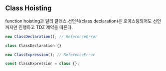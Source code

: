 ## Class Hoisting

function hoisting과 달리 클래스 선언식(class declaration)은 호이스팅되어도 선언까지만 진행하고 TDZ 제약을 따른다.

```javascript
new ClassDeclaration(); // ReferenceError

class ClassDeclaration {}

new ClassExpression(); // ReferenceError

const ClassExpression = class {};
```
